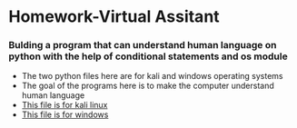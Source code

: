 # Homework-Virtual Assitant
### Bulding a program that can understand human language on python with the help of conditional statements and os module
- The two python files here are for kali and windows operating systems
- The goal of the programs here is to make the computer understand human language
- [This file is for kali linux](https://github.com/akhilvmjr64/specialist_in_python_training/blob/master/homework/on_kali_linux.py)
- [This file is for windows](https://github.com/akhilvmjr64/specialist_in_python_training/blob/master/homework/windows.py)
